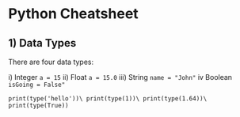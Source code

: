 # Python Cheatsheet

## 1) Data Types
There are four data types:

i) Integer
`a = 15`
ii) Float
`a = 15.0`
iii) String
`name = "John"`
iv Boolean
`isGoing = False"`

`
print(type('hello'))\
print(type(1))\
print(type(1.64))\
print(type(True))
`
